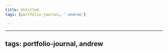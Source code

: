 ```yaml
---
title: Untitled
tags: [portfolio-journal, ' andrew']

---
```


---
tags: portfolio-journal, andrew
---
